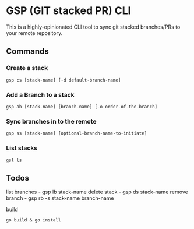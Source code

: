 # GSP (GIT stacked PR) CLI

This is a highly-opinionated CLI tool to sync git stacked branches/PRs to your remote repository.

## Commands

### Create a stack

```
gsp cs [stack-name] [-d default-branch-name]
```

### Add a Branch to a stack

```
gsp ab [stack-name] [branch-name] [-o order-of-the-branch]
```

### Sync branches in to the remote

```
gsp ss [stack-name] [optional-branch-name-to-initiate]
```

### List stacks

```
gsl ls
```

## Todos

list branches - gsp lb stack-name
delete stack - gsp ds stack-name
remove branch - gsp rb -s stack-name branch-name

build

```
go build & go install
```